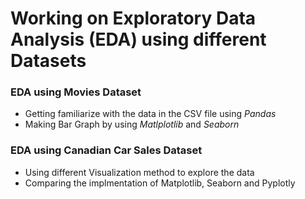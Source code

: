 # Working on Exploratory Data Analysis (EDA) using different Datasets
### EDA using Movies Dataset
- Getting familiarize with the data in the CSV file using _Pandas_
- Making Bar Graph by using _Matlplotlib_ and _Seaborn_

### EDA using Canadian Car Sales Dataset
- Using different Visualization method to explore the data
- Comparing the implmentation of Matplotlib, Seaborn and Pyplotly
